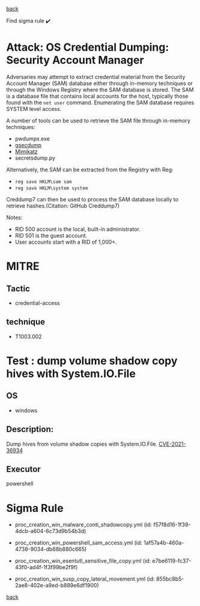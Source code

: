 
[back](../index.md)

Find sigma rule :heavy_check_mark: 

# Attack: OS Credential Dumping: Security Account Manager 

Adversaries may attempt to extract credential material from the Security Account Manager (SAM) database either through in-memory techniques or through the Windows Registry where the SAM database is stored. The SAM is a database file that contains local accounts for the host, typically those found with the <code>net user</code> command. Enumerating the SAM database requires SYSTEM level access.

A number of tools can be used to retrieve the SAM file through in-memory techniques:

* pwdumpx.exe
* [gsecdump](https://attack.mitre.org/software/S0008)
* [Mimikatz](https://attack.mitre.org/software/S0002)
* secretsdump.py

Alternatively, the SAM can be extracted from the Registry with Reg:

* <code>reg save HKLM\sam sam</code>
* <code>reg save HKLM\system system</code>

Creddump7 can then be used to process the SAM database locally to retrieve hashes.(Citation: GitHub Creddump7)

Notes: 
* RID 500 account is the local, built-in administrator.
* RID 501 is the guest account.
* User accounts start with a RID of 1,000+.


# MITRE
## Tactic
  - credential-access


## technique
  - T1003.002


# Test : dump volume shadow copy hives with System.IO.File
## OS
  - windows


## Description:
Dump hives from volume shadow copies with System.IO.File. [CVE-2021-36934](https://cve.mitre.org/cgi-bin/cvename.cgi?name=CVE-2021-36934)


## Executor
powershell

# Sigma Rule
 - proc_creation_win_malware_conti_shadowcopy.yml (id: f57f8d16-1f39-4dcb-a604-6c73d9b54b3d)

 - proc_creation_win_powershell_sam_access.yml (id: 1af57a4b-460a-4738-9034-db68b880c665)

 - proc_creation_win_esentutl_sensitive_file_copy.yml (id: e7be6119-fc37-43f0-ad4f-1f3f99be2f9f)

 - proc_creation_win_susp_copy_lateral_movement.yml (id: 855bc8b5-2ae8-402e-a9ed-b889e6df1900)



[back](../index.md)
